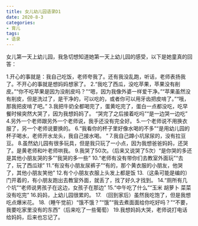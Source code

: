 ```yaml
---
title: 女儿幼儿园语录D1
date: 2020-8-3
categories:
- 育儿
tags:
- 语录
---
```


女儿第一天上幼儿园，我急切想知道她第一天上幼儿园的感受，以下是她童真的回答：

1.开心的事就是：我自己吃饭，老师夸我了。还有我没乱跑，听话，老师表扬我了。不开心的事就是想妈妈想家了。
2.“我吃了西瓜，没吃苹果，苹果没有削皮。”“你不吃苹果是因为没削皮吗？”“嗯，因为我像外婆一样爱干净。”“苹果虽然没有削皮，但是洗过了，是干净的，可以吃的，或者你可以用牙齿把皮啃了。”“哦，那我把皮啃了吧。”
3.我把牛奶全都喝完了，蛋黄吃完了，蛋白一点都没吃，吃早餐时候突然大哭了，因为我想妈妈了。 “哭完了之后接着吃吗”“是一边哭一边吃”
4.另外一个老师跟另外一个老师说，我手还没有完全好。
5.一个老师说不用换衣服了，另一个老师说要换的。 
6.“我看你的杯子里好像水喝的不多”“是用幼儿园的杯子喝水，老师开水龙头，我自己接水喝。 ”
7.我自己蹲小坑尿尿的，没有拉豆豆。 
8.虽然幼儿园有很多玩具，但是我只玩了一小点，因为我想爸爸妈妈，还哭了。是黄老师和叶老师哄我。
9.我哭了50次。（后来又说哭了5次）“是你哭的多还是其他小朋友哭的多”“我哭的多一些” 
10.“老师有没有带你们去教室外面玩”“去了，玩了西瓜球” 
11.“有没有小朋友尿裤子”“有的，那个黄衣服的小朋友，他哭了，其他小朋友笑他”
12.有个小朋友衣服上头发上都是饭 
13.（这条可能是编的）门开着的，有小朋友跑出去教室外面，就丢了，找了好久才找到。
14.“厕所有几个坑”“老师说男孩子在这边，女孩子在那边” 
15.“中午吃了什么”“玉米 胡萝卜 菜菜 没有吃完”
16.妈妈，上幼儿园很累的。
17. （回到家后）虽然我吃饱了，但是我想吃点爆米花。 
18.（睡午觉前）“饿不饿？”“饿”“我去煮面面给你吃好吗？”“不要，我要吃家里没有的东西”（后来吃了一些葡萄）
19.我想妈妈大哭，老师说打电话给妈妈，后来也忘记了。
